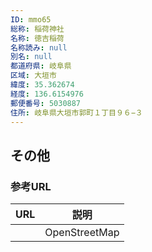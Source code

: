 ```yaml
---
ID: mmo65
総称: 稲荷神社
名称: 徳吉稲荷
名称読み: null
別名: null
都道府県: 岐阜県
区域: 大垣市
緯度: 35.362674
経度: 136.6154976
郵便番号: 5030887
住所: 岐阜県大垣市郭町１丁目９６−３
---
```


## その他

### 参考URL

| URL | 説明          |
| --- | ------------- |
|     | OpenStreetMap |
